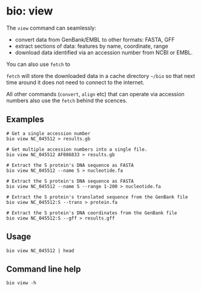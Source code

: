 # bio: view

The `view` command can seamlessly:

- convert data from GenBank/EMBL to other formats: FASTA, GFF
- extract sections of data: features by name, coordinate, range
- download data identified via an accession number from NCBI or EMBL.

You can also use `fetch` to

`fetch` will store the downloaded data in a cache directory `~/bio` so that next time around it does not need to connect to the internet.

All other commands (`convert`, `align` etc) that can operate via accession numbers also use the `fetch` behind the scences.

## Examples

    # Get a single accession number
    bio view NC_045512 > results.gb

    # Get multiple accession numbers into a single file.
    bio view NC_045512 AF086833 > results.gb

    # Extract the S protein's DNA sequence as FASTA
    bio view NC_045512 --name S > nucleotide.fa

    # Extract the S protein's DNA sequence as FASTA
    bio view NC_045512 --name S --range 1-200 > nucleotide.fa
    
    # Extract the S protein's translated sequence from the GenBank file
    bio view NC_045512:S --trans > protein.fa

    # Extract the S protein's DNA coordinates from the GenBank file
    bio view NC_045512:S --gff > results.gff

## Usage

```{bash, comment=NA}
bio view NC_045512 | head
```

## Command line help
```{bash, comment=NA}
bio view -h
```
